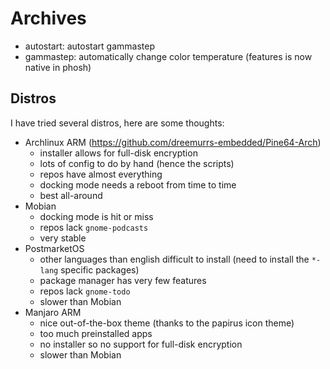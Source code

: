 # Archives

- autostart: autostart gammastep
- gammastep: automatically change color temperature (features is now native in phosh)

## Distros

I have tried several distros, here are some thoughts:

- Archlinux ARM (https://github.com/dreemurrs-embedded/Pine64-Arch)
    - installer allows for full-disk encryption
	- lots of config to do by hand (hence the scripts)
	- repos have almost everything
	- docking mode needs a reboot from time to time
	- best all-around
- Mobian
	- docking mode is hit or miss
	- repos lack `gnome-podcasts`
	- very stable
- PostmarketOS
	- other languages than english difficult to install (need to install the `*-lang` specific packages)
	- package manager has very few features
	- repos lack `gnome-todo`
	- slower than Mobian
- Manjaro ARM
	- nice out-of-the-box theme (thanks to the papirus icon theme)
	- too much preinstalled apps
	- no installer so no support for full-disk encryption
	- slower than Mobian
